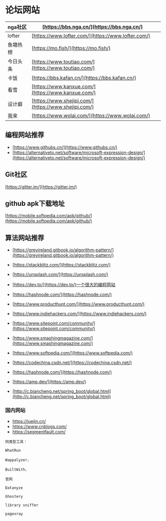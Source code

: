 # 论坛网站

| nga社区  | [https://bbs.nga.cn/](https://bbs.nga.cn/)               |     |
| -------- | -------------------------------------------------------- | --- |
|lofter   | [https://www.lofter.com/](https://www.lofter.com/)       |     |
|鱼塘热榜 | [https://mo.fish/](https://mo.fish/)                     |     |
|今日头条 | [https://www.toutiao.com/](https://www.toutiao.com/)     |     |
|卡饭    | [https://bbs.kafan.cn/](https://bbs.kafan.cn/)           |     |
|看雪      | [https://www.kanxue.com/](https://www.kanxue.com/)       |     |
|设计癖      | [https://www.shejipi.com/](https://www.shejipi.com/)     |     |
|我来     | [https://www.wolai.com/](https://www.wolai.com/)         |     |

## 编程网站推荐

- [https://www.githubs.cn/](https://www.githubs.cn/)
- [https://alternativeto.net/software/microsoft-expression-design/](https://alternativeto.net/software/microsoft-expression-design/)

## Git社区

[https://gitter.im/](https://gitter.im/)

## github apk下载地址

[https://mobile.softpedia.com/apk/github/](https://mobile.softpedia.com/apk/github/)

## 算法网站推荐

- [https://greyireland.gitbook.io/algorithm-pattern/](https://greyireland.gitbook.io/algorithm-pattern/)

- [https://stackblitz.com/](https://stackblitz.com/)
- [https://unsplash.com/](https://unsplash.com/)

- [https://dev.to/](https://dev.to/)一个很大的编程网站
- [https://hashnode.com/](https://hashnode.com/)
- [https://www.producthunt.com/](https://www.producthunt.com/)
- [https://www.indiehackers.com/](https://www.indiehackers.com/)
- [https://www.sitepoint.com/community/](https://www.sitepoint.com/community/)
- [https://www.smashingmagazine.com/](https://www.smashingmagazine.com/)
- [https://www.softpedia.com/](https://www.softpedia.com/)
- [https://codechina.csdn.net/](https://codechina.csdn.net/)
- [https://hashnode.com/](https://hashnode.com/)
- [https://amp.dev/](https://amp.dev/)
- [http://c.biancheng.net/spring_boot/global.html](http://c.biancheng.net/spring_boot/global.html)

### 国内网站

- <https://juejin.cn/>
- <https://www.cnblogs.com/>
- <https://segmentfault.com/>

```text
同类型工具：

WhatRun

Wappalyzer，

BuiltWith，

官网

Datanyze

Ghostery

library sniffer

pagexray
```
